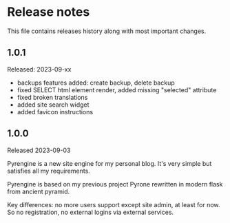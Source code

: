 # Release notes

This file contains releases history along with most important changes.

## 1.0.1

Released: 2023-09-xx

* backups features added: create backup, delete backup
* fixed SELECT html element render, added missing "selected" attribute
* fixed broken translations
* added site search widget
* added favicon instructions

## 1.0.0

Released 2023-09-03

Pyrengine is a new site engine for my personal blog. It's very simple but satisfies all my 
requirements.

Pyrengine is based on my previous project Pyrone rewritten in modern flask from ancient pyramid.

Key differences: no more users support except site admin, at least for now. So no registration,
no external logins via external services.
